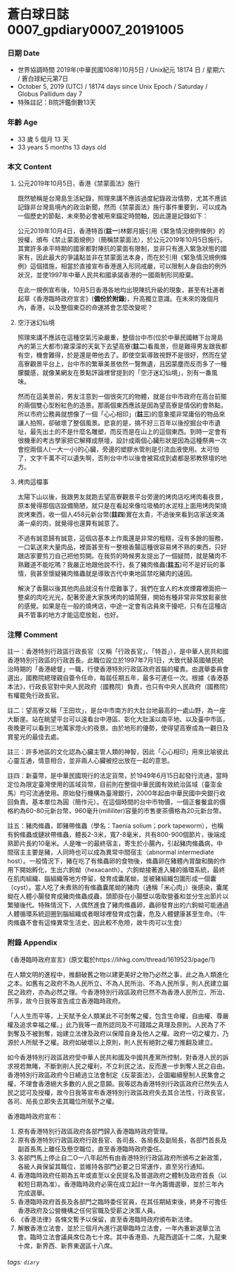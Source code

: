 蒼白球日誌0007_gpdiary0007_20191005
===

### 日期 Date
* 世界協調時間 2019年(中華民國108年)10月5日 / Unix紀元 18174 日 / 星期六 / 蒼白球紀元第7日
* October 5, 2019 (UTC) / 18174 days since Unix Epoch / Saturday / Globus Pallidum day 7
* 特殊註記：B院評鑑倒數13天

### 年齡 Age 
* 33 歲 5 個月 13 天
* 33 years 5 months 13 days old

### 本文 Content 

1. 公元2019年10月5日，香港《禁蒙面法》施行

    既然號稱是台灣島生活紀錄，照理來講不應該過度紀錄政治情勢，尤其不應該記錄非台灣島境內的政治新聞，然而《禁蒙面法》施行事件重要到，可以成為一個歷史的節點，未來勢必會被用來錨定時間軸，因此還是記錄如下：
    
    公元2019年10月4日，香港特首(**註一**)林鄭月娥引用《緊急情況規例條例》的授權，頒布《禁止蒙面規例》（簡稱禁蒙面法），於公元2019年10月5日施行。其實許多承平時期的國家都對陳抗的蒙面有限制，並非只有進入緊急狀態的國家有，因此最大的爭議點並非在禁蒙面法本身，而在於引用《緊急情況規例條例》這個措施，相當於直接宣布香港進入形同戒嚴，可以限制人身自由的例外狀況，並使1997年中華人民共和國承諾香港的一國兩制形同廢棄。
    
    在此一規例宣布後，10月5日香港各地均出現陳抗升級的現象，甚至有社運者起草《香港臨時政府宣言》(**備份於附錄**)，升高獨立意識。在未來的幾個月內，香港，以及整個東亞的命運將會怎麼改變呢？
    
2. 空汙迷幻仙境

    照理來講不應該在這種空氣污染嚴重，整個台中市(位於中華民國轄下台灣島內的第三大都市)霧濛濛的天氣下去望高寮(**註二**)看風景，但是難得男友跟我都有空，機會難得，於是還是帶他去了。即使空氣導致視野不是很好，然而在望高寮觀景平台上，台中市的繁華美景依然一覽無遺，且因蒙塵而反而多了一種朦朧感，就像某網友在景點評論裡曾提到的「空汙迷幻仙境」，別有一番風味。
    
    然而在這美景前，男友注意到一個很突兀的物體，就是台中市政府在高台前擺的兩個雙心型粉紅色的造景。那兩個東西應該是因為望高寮是情侶約會熱點，所以市府公務員就想像了一個「心心相印」(**註三**)的意象擺非常庸俗的物品來讓人拍照，卻破壞了整個風景。悲哀的是，搞不好三百年以後挖掘台中市遺址，最先出土的不是什麼名雕塑，而反而是在山上的這個東西。到時一定會有很機車的考古學家把它解釋成祭壇，設計成兩個心臟形狀是因為這種祭典一次會挖兩個人(一大一小)的心臟，旁邊的塑膠水管則是引流血液使用。太可怕了，文字千萬不可以遺失啊，否則台中市以後會被寫成到處都是邪教祭壇的地方。
    
3. 烤肉這檔事

    太陽下山以後，我跟男友就跑去望高寮觀景平台旁邊的烤肉店吃烤肉看夜景，原本覺得那個店設備簡陋，就只是在看起來像垃圾桶的水泥柱上面用烤肉架燒炭烤東西，收一個人458元新台幣(**註四**)實在太貴，不過後來看到店家送來滿滿一桌的肉，就覺得也還算有誠意了。
    
    不過有誠意歸有誠意，這個店基本上作風還是非常的粗糙，沒有多餘的服務，一口氣送來大量肉品，裡面甚至有一整根香腸這種很容易烤不熟的東西，只好跟店家要剪刀自己把他剪開。在我剪的時候男友提出了一個疑問，就是豬肉不熟難道不能吃嗎？我嚴正地跟他說不行，長了豬肉絛蟲(**註五**)可不是好玩的事情，我甚至懷疑豬肉絛蟲就是導致古代中東地區禁吃豬肉的遠因。
    
    解決了香腸以後其他肉品就沒有什麼難事了，我們在宜人的木炭煙霧裡面把一整桌的肉吃光光，配著旁邊大家族烤肉的嬉鬧聲，開始有種非常非常放鬆豪放的感覺。如果是在一般的燒烤店，中途一定會有店員來干擾吧，只有在這種店員不管事的地方才能這麼放鬆，也好。
    
### 注釋 Comment
註一：香港特別行政區行政長官（又稱「行政長官」、「特首」），是中華人民共和國香港特別行政區的行政首長。此職位設立於1997年7月1日，大致代替英國殖民統治時期的「香港總督」一職，行使香港特別行政區政府首腦的權責。由選舉委員會選出，國務院總理親自簽令任命，每屆任期五年，最多可連任一次。根據《香港基本法》，行政長官對中央人民政府（國務院）負責，也只有中央人民政府（國務院）有權罷免行政長官。

註二：望高寮又稱「王田坎」，是台中市南方的大肚台地最高的一處山野，為一座大斷崖。站在眺望平台可以遠看台中港區、彰化大肚溪以南平地、以及臺中市區，夜晚更可以看到三地萬家燈火的夜景。由於地形的優勢，使得望高寮成為一觀日及賞星光的最佳去處。

註三：許多地區的文化認為心臟主管人類的神智，因此「心心相印」用來比喻彼此心靈互通，情意相合，並非兩人心臟被挖出放在一起的意思。

註四：新臺幣，是中華民國現行的法定貨幣，於1949年6月15日起發行流通，當時定位為限定臺灣使用的區域貨幣，目前則在整個中華民國有效統治區域（臺澎金馬）均可流通使用。原始發行機構為臺灣銀行，2000年起由中華民國中央銀行收回負責。基本單位為圓（簡作元）。在這個時間的台中市物價，一個正餐餐盒的價格約為60-80元新台幣，960毫升(milliliter)容量的市售麥茶價格為20元新台幣。

註五：豬肉絛蟲，即豬帶絛蟲（學名：Taenia solium；pork tapeworm），也稱有鉤絛蟲或鏈狀帶絛蟲，體長2-3米，寬7-8毫米，共有800-900個節片，後端成熟節片長約10毫米。人是唯一的最終宿主，寄生於小腸內，引起豬肉絛蟲病，中間宿主主要是豬，人同時也可以成為異常中間宿主（abnormal intermediate host）。一般情況下，豬在吃了有絛蟲卵的食物後，絛蟲卵在豬體內胃酸和酶的作用下開始孵化，生出六鉤蚴（hexacanth）。六鉤蚴接著進入豬的循環系統，最終在肌肉組織、腦組織等地方停留，發育成囊尾蚴，並被豬組織包圍形成一個囊（cyst）。當人吃了未煮熟的有絛蟲囊尾蚴的豬肉（通稱「米心肉」）後感染，囊尾蚴在人體小腸發育成豬肉絛蟲成蟲，頭節掛在小腸壁以吸取營養和並分生出節片以繁殖後代。特殊情況下，人偶然進食了豬肉絛蟲卵，蟲卵發育出的六鉤蚴可能通過人體循環系統迴圈到腦組織或者眼球裡發育成包囊，危及人體健康甚至生命。（牛肉絛蟲不會有這條異常生活史，因此較不危險，故牛肉可以生食）

### 附錄 Appendix 
《香港臨時政府宣言》(原文載於https://lihkg.com/thread/1619523/page/1)

在人類文明的進程中，推翻破舊之物以建更美好之物乃必然之事，此之為人類進化之本。如舊有之政府不為人民所立、不為人民所治、不為人民所享，則人民建立屬民之政府，亦為必然之理。今香港特別行政區政府已然不為香港人民所立、所治、所享，故今日我等宣告成立香港臨時政府。

「人人生而平等，上天賦予全人類某此不可剝奪之權，包含生命權，自由權、尊嚴權及追求幸福之權。」此乃我等一直所認同及不可踐踏之真理及原則。人民為了不剝奪及不被剝奪，始建立法律及政府以保障自身及他人之權。政府一切之權力，乃源於人所賦予之權。政府如破壞以上原則，則人民有絕對之權力推翻及建立。

如今香港特別行政區政府受中華人民共和國及中國共產黨所控制，對香港人民的訴求視若無睹，不斷剝削人民之權利，不立利民之法，反而進一步剝奪人民之自由。香港特別行政區政府今日繞過立法會制定《反蒙面法》，企圖繼續壓制人民集會之權，不理會香港絕大多數的人民之意願。我等認為香港特別行政區政府已然失去人民之認可及授權，故今日我等宣布香港特別行政區政府失去其合法性，行政長官，各司、局長立即失去其職位所賦予之權。

香港臨時政府宣布：
1. 原有香港特別行政區政府各部門歸入香港臨時政府管理。
2. 原有香港特別行政區政府行政長官、各司長、各局長及副局長，各部門首長及副首長馬上離任及懸空職位，直至香港臨時政府委任。
3. 各部門馬上停止自二O一八年起所有由香港特別行政區政府所頒布之新政策，各級人員保留其職位，並維持各部門必要之日常運作，直至另行通知。
4. 香港臨時政府任期為五年或直至以全民提名及普選政府之體制及政府首長（以較短日期為准）。香港臨時政府必需在成立起計一年內籌備選舉，並於三年內完成選舉。
5. 香港臨時政府首長及各部門之臨時委任官員，在其任期結束後，終身不可擔任香港政府及公營機構之任何官職及受薪之決策人員。
6. 《香港法律》各條文暫予以保留，直至香港臨時政府頒布新法律。
7. 解散香港立法會，並於三個月內進行選舉臨時立法會，一年內重新選舉立法會。臨時立法會議員席位為七十席。其中香港島、九龍西選區十二席，九龍東十席，新界西、新界東選區十八席。

###### tags: `diary`